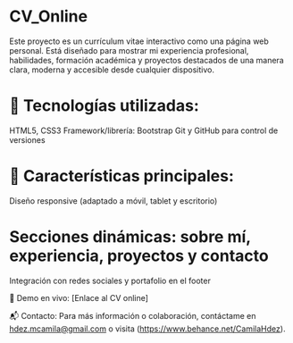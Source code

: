 # CV_Online
Este proyecto es un currículum vitae interactivo como una página web personal. Está diseñado para mostrar mi experiencia profesional, habilidades, formación académica y proyectos destacados de una manera clara, moderna y accesible desde cualquier dispositivo.

# 🚀 Tecnologías utilizadas:
HTML5, CSS3
Framework/librería: Bootstrap
Git y GitHub para control de versiones

# 🎯 Características principales:
Diseño responsive (adaptado a móvil, tablet y escritorio)

# Secciones dinámicas: sobre mí, experiencia, proyectos y contacto
Integración con redes sociales y portafolio en el footer


🔗 Demo en vivo:
[Enlace al CV online]

📬 Contacto:
Para más información o colaboración, contáctame en hdez.mcamila@gmail.com o visita (https://www.behance.net/CamilaHdez).










